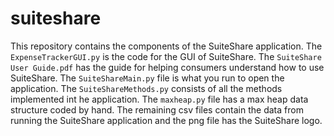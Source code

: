 # suiteshare

This repository contains the components of the SuiteShare application. 
The `ExpenseTrackerGUI.py` is the code for the GUI of SuiteShare.
The `SuiteShare User Guide.pdf` has the guide for helping consumers understand how to use SuiteShare.
The `SuiteShareMain.py` file is what you run to open the application.
The `SuiteShareMethods.py` consists of all the methods implemented int he application.
The `maxheap.py` file has a max heap data structure coded by hand. 
The remaining csv files contain the data from running the SuiteShare application and the png file has the SuiteShare logo.
